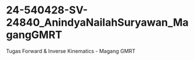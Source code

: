 # 24-540428-SV-24840_AnindyaNailahSuryawan_MagangGMRT
Tugas Forward &amp; Inverse Kinematics - Magang GMRT
